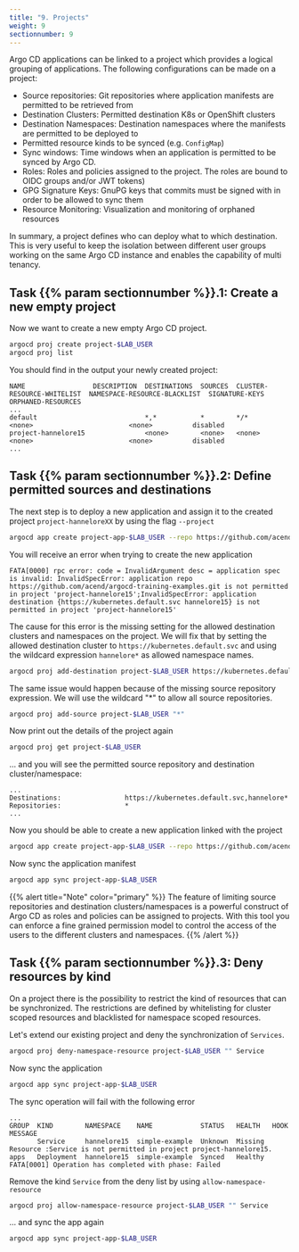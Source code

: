 ```yaml
---
title: "9. Projects"
weight: 9
sectionnumber: 9
---
```


Argo CD applications can be linked to a project which provides a logical grouping of applications. The following configurations can be made on a project:

* Source repositories: Git repositories where application manifests are permitted to be retrieved from
* Destination Clusters: Permitted destination K8s or OpenShift clusters
* Destination Namespaces: Destination namespaces where the manifests are permitted to be deployed to
* Permitted resource kinds to be synced (e.g. `ConfigMap`)
* Sync windows: Time windows when an application is permitted to be synced by Argo CD.
* Roles: Roles and policies assigned to the project. The roles are bound to OIDC groups and/or JWT tokens)
* GPG Signature Keys: GnuPG keys that commits must be signed with in order to be allowed to sync them
* Resource Monitoring: Visualization and monitoring of orphaned resources

In summary, a project defines who can deploy what to which destination. This is very useful to keep the isolation between different user groups working on the same Argo CD instance and enables the capability of multi tenancy.


## Task {{% param sectionnumber %}}.1: Create a new empty project

Now we want to create a new empty Argo CD project.

```bash
argocd proj create project-$LAB_USER
argocd proj list
```

You should find in the output your newly created project:

```
NAME                 DESCRIPTION  DESTINATIONS  SOURCES  CLUSTER-RESOURCE-WHITELIST  NAMESPACE-RESOURCE-BLACKLIST  SIGNATURE-KEYS  ORPHANED-RESOURCES
...
default                           *,*           *        */*                         <none>                        <none>          disabled
project-hannelore15               <none>        <none>   <none>                      <none>                        <none>          disabled
...
```


## Task {{% param sectionnumber %}}.2: Define permitted sources and destinations

The next step is to deploy a new application and assign it to the created project `project-hanneloreXX` by using the flag `--project`

```bash
argocd app create project-app-$LAB_USER --repo https://github.com/acend/argocd-training-examples.git --path 'example-app' --dest-server https://kubernetes.default.svc --dest-namespace $LAB_USER --project project-$LAB_USER
```

You will receive an error when trying to create the new application
```
FATA[0000] rpc error: code = InvalidArgument desc = application spec is invalid: InvalidSpecError: application repo https://github.com/acend/argocd-training-examples.git is not permitted in project 'project-hannelore15';InvalidSpecError: application destination {https://kubernetes.default.svc hannelore15} is not permitted in project 'project-hannelore15' 
```

The cause for this error is the missing setting for the allowed destination clusters and namespaces on the project. We will fix that by setting the allowed destination cluster to `https://kubernetes.default.svc` and using the wildcard expression `hannelore*` as allowed namespace names.

```bash
argocd proj add-destination project-$LAB_USER https://kubernetes.default.svc "hannelore*"
```

The same issue would happen because of the missing source repository expression. We will use the wildcard "*" to allow all source repositories.

```bash
argocd proj add-source project-$LAB_USER "*"
```

Now print out the details of the project again

```bash
argocd proj get project-$LAB_USER
```

... and you will see the permitted source repository and destination cluster/namespace:

```
...
Destinations:                https://kubernetes.default.svc,hannelore*
Repositories:                *
...
```

Now you should be able to create a new application linked with the project

```bash
argocd app create project-app-$LAB_USER --repo https://github.com/acend/argocd-training-examples.git --path 'example-app' --dest-server https://kubernetes.default.svc --dest-namespace $LAB_USER --project project-$LAB_USER
```

Now sync the application manifest

```bash
argocd app sync project-app-$LAB_USER
```

{{% alert title="Note" color="primary" %}}
The feature of limiting source repositories and destination clusters/namespaces is a powerful construct of Argo CD as roles and policies can be assigned to projects. With this tool you can enforce a fine grained permission model to control the access of the users to the different clusters and namespaces.
{{% /alert %}}


## Task {{% param sectionnumber %}}.3: Deny resources by kind

On a project there is the possibility to restrict the kind of resources that can be synchronized. The restrictions are defined by whitelisting for cluster scoped resources and blacklisted for namespace scoped resources.

Let's extend our existing project and deny the synchronization of `Services`.

```bash
argocd proj deny-namespace-resource project-$LAB_USER "" Service
```

Now sync the application
```bash
argocd app sync project-app-$LAB_USER
```

The sync operation will fail with the following error

```
...
GROUP  KIND        NAMESPACE    NAME            STATUS   HEALTH   HOOK  MESSAGE
       Service     hannelore15  simple-example  Unknown  Missing        Resource :Service is not permitted in project project-hannelore15.
apps   Deployment  hannelore15  simple-example  Synced   Healthy        
FATA[0001] Operation has completed with phase: Failed   
```

Remove the kind `Service` from the deny list by using `allow-namespace-resource`

```bash
argocd proj allow-namespace-resource project-$LAB_USER "" Service
```

... and sync the app again
```bash
argocd app sync project-app-$LAB_USER
```
